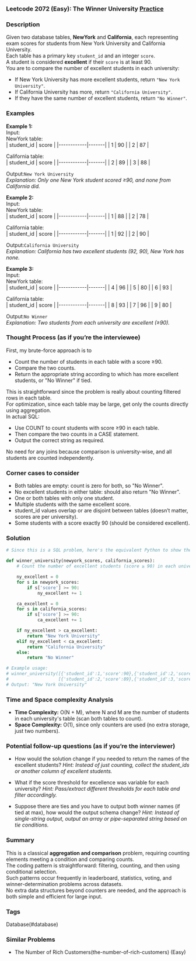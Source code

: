 ### Leetcode 2072 (Easy): The Winner University [Practice](https://leetcode.com/problems/the-winner-university)

### Description  
Given two database tables, **NewYork** and **California**, each representing exam scores for students from New York University and California University.  
Each table has a primary key `student_id` and an integer `score`.  
A student is considered **excellent** if their `score` is at least 90.  
You are to compare the number of excellent students in each university:  
- If New York University has more excellent students, return `"New York University"`.
- If California University has more, return `"California University"`.
- If they have the same number of excellent students, return `"No Winner"`.  

### Examples  

**Example 1:**  
Input:  
NewYork table:  
| student_id | score |
|------------|-------|
| 1          | 90    |
| 2          | 87    |

California table:  
| student_id | score |
|------------|-------|
| 2          | 89    |
| 3          | 88    |

Output:`New York University`  
*Explanation: Only one New York student scored ≥90, and none from California did.*

**Example 2:**  
Input:  
NewYork table:  
| student_id | score |
|------------|-------|
| 1          | 88    |
| 2          | 78    |

California table:  
| student_id | score |
|------------|-------|
| 1          | 92    |
| 2          | 90    |

Output:`California University`  
*Explanation: California has two excellent students (92, 90), New York has none.*

**Example 3:**  
Input:  
NewYork table:  
| student_id | score |
|------------|-------|
| 4          | 96    |
| 5          | 80    |
| 6          | 93    |

California table:  
| student_id | score |
|------------|-------|
| 8          | 93    |
| 7          | 96    |
| 9          | 80    |

Output:`No Winner`  
*Explanation: Two students from each university are excellent (≥90).*

### Thought Process (as if you’re the interviewee)  
First, my brute-force approach is to  
- Count the number of students in each table with a score ≥90.  
- Compare the two counts.  
- Return the appropriate string according to which has more excellent students, or "No Winner" if tied.

This is straightforward since the problem is really about counting filtered rows in each table.  
For optimization, since each table may be large, get only the counts directly using aggregation.  
In actual SQL:  
- Use COUNT to count students with score ≥90 in each table.
- Then compare the two counts in a CASE statement.
- Output the correct string as required.

No need for any joins because comparison is university-wise, and all students are counted independently.

### Corner cases to consider  
- Both tables are empty: count is zero for both, so "No Winner".
- No excellent students in either table: should also return "No Winner".
- One or both tables with only one student.
- Multiple students with the same excellent score.
- student_id values overlap or are disjoint between tables (doesn’t matter, scores are per university).
- Some students with a score exactly 90 (should be considered excellent).

### Solution

```python
# Since this is a SQL problem, here's the equivalent Python to show the logic:

def winner_university(newyork_scores, california_scores):
    # Count the number of excellent students (score ≥ 90) in each university

    ny_excellent = 0
    for s in newyork_scores:
        if s['score'] >= 90:
            ny_excellent += 1

    ca_excellent = 0
    for s in california_scores:
        if s['score'] >= 90:
            ca_excellent += 1

    if ny_excellent > ca_excellent:
        return "New York University"
    elif ny_excellent < ca_excellent:
        return "California University"
    else:
        return "No Winner"

# Example usage:
# winner_university([{'student_id':1,'score':90},{'student_id':2,'score':87}],
#                   [{'student_id':2,'score':89},{'student_id':3,'score':88}])
# Output: "New York University"
```

### Time and Space complexity Analysis  

- **Time Complexity:** O(N + M), where N and M are the number of students in each university's table (scan both tables to count).
- **Space Complexity:** O(1), since only counters are used (no extra storage, just two numbers).

### Potential follow-up questions (as if you’re the interviewer)  

- How would the solution change if you needed to return the names of the excellent students?
  *Hint: Instead of just counting, collect the student_ids or another column of excellent students.*

- What if the score threshold for excellence was variable for each university?
  *Hint: Pass/extract different thresholds for each table and filter accordingly.*

- Suppose there are ties and you have to output both winner names (if tied at max), how would the output schema change?
  *Hint: Instead of single-string output, output an array or pipe-separated string based on tie conditions.*

### Summary
This is a classical **aggregation and comparison** problem, requiring counting elements meeting a condition and comparing counts.  
The coding pattern is straightforward: filtering, counting, and then using conditional selection.  
Such patterns occur frequently in leaderboard, statistics, voting, and winner-determination problems across datasets.  
No extra data structures beyond counters are needed, and the approach is both simple and efficient for large input.

### Tags
Database(#database)

### Similar Problems
- The Number of Rich Customers(the-number-of-rich-customers) (Easy)